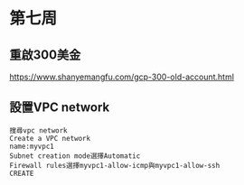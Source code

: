 # 第七周
## 重啟300美金
https://www.shanyemangfu.com/gcp-300-old-account.html
## 設置VPC network
````
搜尋vpc network
Create a VPC network
name:myvpc1
Subnet creation mode選擇Automatic
Firewall rules選擇myvpc1-allow-icmp與myvpc1-allow-ssh
CREATE
````
